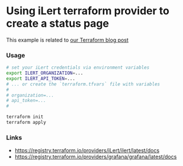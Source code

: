 # Using iLert terraform provider to create a status page

This example is related to [our Terraform blog post](https://engineering.ilert.com/saac-how-to-build-status-pages-as-code-with-terraform/)

### Usage

```sh
# set your iLert credentials via environment variables
export ILERT_ORGANIZATION=...
export ILERT_API_TOKEN=...
# ... or create the `terraform.tfvars` file with variables
#
# organization=...
# api_token=...
#

terraform init
terraform apply
```

### Links

- https://registry.terraform.io/providers/iLert/ilert/latest/docs
- https://registry.terraform.io/providers/grafana/grafana/latest/docs

